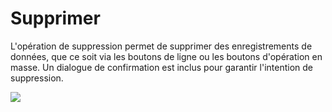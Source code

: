 # **Supprimer**

L'opération de suppression permet de supprimer des enregistrements de données, que ce soit via les boutons de ligne ou les boutons d'opération en masse. Un dialogue de confirmation est inclus pour garantir l'intention de suppression.

![](https://static-docs.nocobase.com/96272ba867a128004738fce9f5d6d63f.png)

